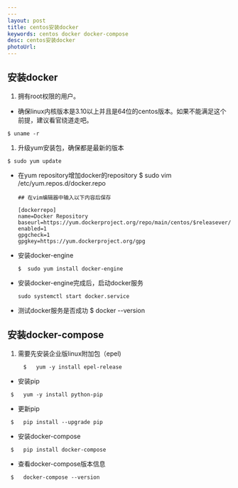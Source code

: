 ```yaml
---
---
layout: post
title: centos安装docker
keywords: centos docker docker-compose
desc: centos安装docker
photoUrl:
---
```



## 安装docker
1. 拥有root权限的用户。
* 确保linux内核版本是3.10以上并且是64位的centos版本。如果不能满足这个前提，建议看官绕道走吧。
```
$ uname -r
```

1. 升级yum安装包，确保都是最新的版本
```
$ sudo yum update
```
* 在yum repository增加docker的repository
      $  sudo vim /etc/yum.repos.d/docker.repo

      ## 在vim编辑器中输入以下内容后保存

      [dockerrepo]
      name=Docker Repository
      baseurl=https://yum.dockerproject.org/repo/main/centos/$releasever/
      enabled=1
      gpgcheck=1
      gpgkey=https://yum.dockerproject.org/gpg
* 安装docker-engine

      $  sudo yum install docker-engine
      
* 安装docker-engine完成后，启动docker服务
	
      sudo systemctl start docker.service
*  测试docker服务是否成功
	   $ docker --version

## 安装docker-compose

1. 需要先安装企业版linux附加包（epel)
 ```
      $   yum -y install epel-release
```
* 安装pip
```
 $   yum -y install python-pip
```
* 更新pip
```
 $   pip install --upgrade pip
```
* 安装docker-compose
```
 $   pip install docker-compose
```
* 查看docker-compose版本信息
```
 $   docker-compose --version
```